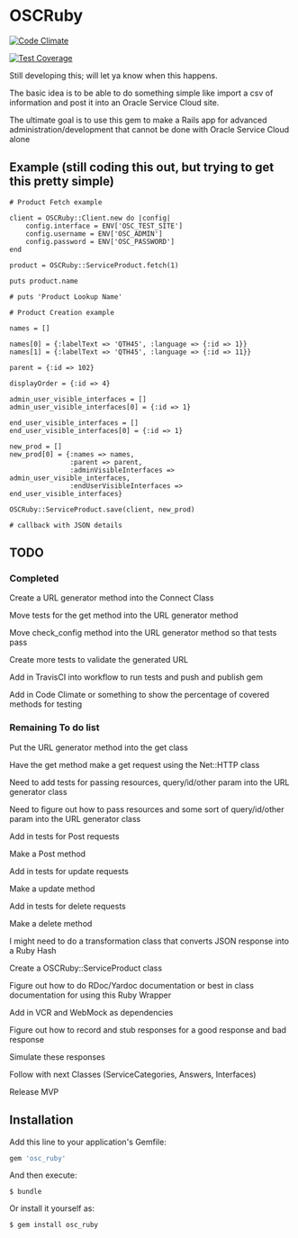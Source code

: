 # OSCRuby

[![Code Climate](https://codeclimate.com/github/rajangdavis/osc_ruby/badges/gpa.svg)](https://codeclimate.com/github/rajangdavis/osc_ruby)

[![Test Coverage](https://codeclimate.com/github/rajangdavis/osc_ruby/badges/coverage.svg)](https://codeclimate.com/github/rajangdavis/osc_ruby/coverage)

Still developing this; will let ya know when this happens.

The basic idea is to be able to do something simple like import a csv of information and post it into an Oracle Service Cloud site.

The ultimate goal is to use this gem to make a Rails app for advanced administration/development that cannot be done with Oracle Service Cloud alone

## Example (still coding this out, but trying to get this pretty simple)

	# Product Fetch example

	client = OSCRuby::Client.new do |config|	
		config.interface = ENV['OSC_TEST_SITE']
		config.username = ENV['OSC_ADMIN']
		config.password = ENV['OSC_PASSWORD']
	end

	product = OSCRuby::ServiceProduct.fetch(1)

	puts product.name

	# puts 'Product Lookup Name'

	# Product Creation example

	names = []

	names[0] = {:labelText => 'QTH45', :language => {:id => 1}}
	names[1] = {:labelText => 'QTH45', :language => {:id => 11}}

	parent = {:id => 102}

	displayOrder = {:id => 4}

	admin_user_visible_interfaces = []
	admin_user_visible_interfaces[0] = {:id => 1}

	end_user_visible_interfaces = []
	end_user_visible_interfaces[0] = {:id => 1}

	new_prod = []
	new_prod[0] = {:names => names, 
	               :parent => parent, 
	               :adminVisibleInterfaces => admin_user_visible_interfaces,
	               :endUserVisibleInterfaces => end_user_visible_interfaces}

	OSCRuby::ServiceProduct.save(client, new_prod)

	# callback with JSON details

## TODO

### Completed
Create a URL generator method into the Connect Class

Move tests for the get method into the URL generator method

Move check_config method into the URL generator method so that tests pass

Create more tests to validate the generated URL

Add in TravisCI into workflow to run tests and push and publish gem

Add in Code Climate or something to show the percentage of covered methods for testing

### Remaining To do list
Put the URL generator method into the get class

Have the get method make a get request using the Net::HTTP class

Need to add tests for passing resources, query/id/other param into the URL generator class

Need to figure out how to pass resources and some sort of query/id/other param into the URL generator class

Add in tests for Post requests

Make a Post method

Add in tests for update requests

Make a update method

Add in tests for delete requests

Make a delete method

I might need to do a transformation class that converts JSON response into a Ruby Hash

Create a OSCRuby::ServiceProduct class

Figure out how to do RDoc/Yardoc documentation or best in class documentation for using this Ruby Wrapper

Add in VCR and WebMock as dependencies

Figure out how to record and stub responses for a good response and bad response

Simulate these responses

Follow with next Classes (ServiceCategories, Answers, Interfaces)

Release MVP

## Installation

Add this line to your application's Gemfile:

```ruby
gem 'osc_ruby'
```

And then execute:

    $ bundle

Or install it yourself as:

    $ gem install osc_ruby